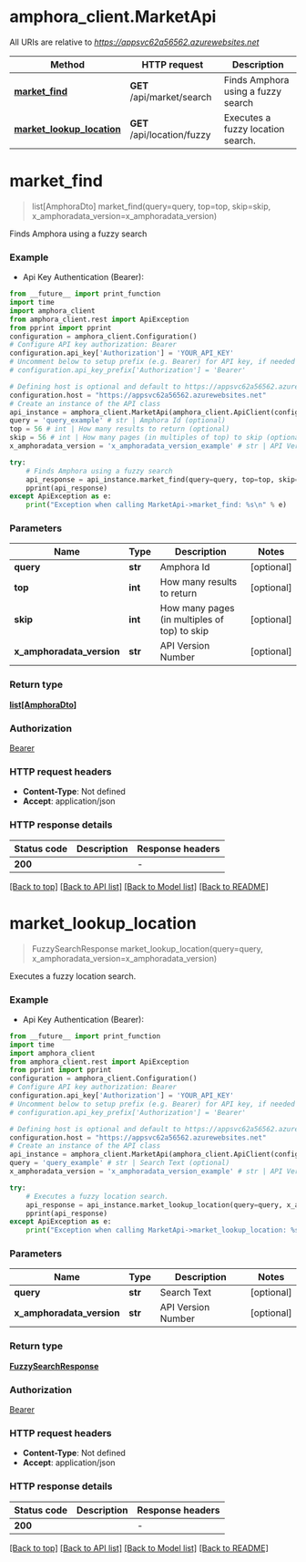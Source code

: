 # amphora_client.MarketApi

All URIs are relative to *https://appsvc62a56562.azurewebsites.net*

Method | HTTP request | Description
------------- | ------------- | -------------
[**market_find**](MarketApi.md#market_find) | **GET** /api/market/search | Finds Amphora using a fuzzy search
[**market_lookup_location**](MarketApi.md#market_lookup_location) | **GET** /api/location/fuzzy | Executes a fuzzy location search.


# **market_find**
> list[AmphoraDto] market_find(query=query, top=top, skip=skip, x_amphoradata_version=x_amphoradata_version)

Finds Amphora using a fuzzy search

### Example

* Api Key Authentication (Bearer):
```python
from __future__ import print_function
import time
import amphora_client
from amphora_client.rest import ApiException
from pprint import pprint
configuration = amphora_client.Configuration()
# Configure API key authorization: Bearer
configuration.api_key['Authorization'] = 'YOUR_API_KEY'
# Uncomment below to setup prefix (e.g. Bearer) for API key, if needed
# configuration.api_key_prefix['Authorization'] = 'Bearer'

# Defining host is optional and default to https://appsvc62a56562.azurewebsites.net
configuration.host = "https://appsvc62a56562.azurewebsites.net"
# Create an instance of the API class
api_instance = amphora_client.MarketApi(amphora_client.ApiClient(configuration))
query = 'query_example' # str | Amphora Id (optional)
top = 56 # int | How many results to return (optional)
skip = 56 # int | How many pages (in multiples of top) to skip (optional)
x_amphoradata_version = 'x_amphoradata_version_example' # str | API Version Number (optional)

try:
    # Finds Amphora using a fuzzy search
    api_response = api_instance.market_find(query=query, top=top, skip=skip, x_amphoradata_version=x_amphoradata_version)
    pprint(api_response)
except ApiException as e:
    print("Exception when calling MarketApi->market_find: %s\n" % e)
```

### Parameters

Name | Type | Description  | Notes
------------- | ------------- | ------------- | -------------
 **query** | **str**| Amphora Id | [optional] 
 **top** | **int**| How many results to return | [optional] 
 **skip** | **int**| How many pages (in multiples of top) to skip | [optional] 
 **x_amphoradata_version** | **str**| API Version Number | [optional] 

### Return type

[**list[AmphoraDto]**](AmphoraDto.md)

### Authorization

[Bearer](../README.md#Bearer)

### HTTP request headers

 - **Content-Type**: Not defined
 - **Accept**: application/json

### HTTP response details
| Status code | Description | Response headers |
|-------------|-------------|------------------|
**200** |  |  -  |

[[Back to top]](#) [[Back to API list]](../README.md#documentation-for-api-endpoints) [[Back to Model list]](../README.md#documentation-for-models) [[Back to README]](../README.md)

# **market_lookup_location**
> FuzzySearchResponse market_lookup_location(query=query, x_amphoradata_version=x_amphoradata_version)

Executes a fuzzy location search.

### Example

* Api Key Authentication (Bearer):
```python
from __future__ import print_function
import time
import amphora_client
from amphora_client.rest import ApiException
from pprint import pprint
configuration = amphora_client.Configuration()
# Configure API key authorization: Bearer
configuration.api_key['Authorization'] = 'YOUR_API_KEY'
# Uncomment below to setup prefix (e.g. Bearer) for API key, if needed
# configuration.api_key_prefix['Authorization'] = 'Bearer'

# Defining host is optional and default to https://appsvc62a56562.azurewebsites.net
configuration.host = "https://appsvc62a56562.azurewebsites.net"
# Create an instance of the API class
api_instance = amphora_client.MarketApi(amphora_client.ApiClient(configuration))
query = 'query_example' # str | Search Text (optional)
x_amphoradata_version = 'x_amphoradata_version_example' # str | API Version Number (optional)

try:
    # Executes a fuzzy location search.
    api_response = api_instance.market_lookup_location(query=query, x_amphoradata_version=x_amphoradata_version)
    pprint(api_response)
except ApiException as e:
    print("Exception when calling MarketApi->market_lookup_location: %s\n" % e)
```

### Parameters

Name | Type | Description  | Notes
------------- | ------------- | ------------- | -------------
 **query** | **str**| Search Text | [optional] 
 **x_amphoradata_version** | **str**| API Version Number | [optional] 

### Return type

[**FuzzySearchResponse**](FuzzySearchResponse.md)

### Authorization

[Bearer](../README.md#Bearer)

### HTTP request headers

 - **Content-Type**: Not defined
 - **Accept**: application/json

### HTTP response details
| Status code | Description | Response headers |
|-------------|-------------|------------------|
**200** |  |  -  |

[[Back to top]](#) [[Back to API list]](../README.md#documentation-for-api-endpoints) [[Back to Model list]](../README.md#documentation-for-models) [[Back to README]](../README.md)

